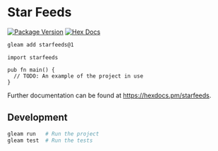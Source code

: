 # Star Feeds

[![Package Version](https://img.shields.io/hexpm/v/starfeeds)](https://hex.pm/packages/starfeeds)
[![Hex Docs](https://img.shields.io/badge/hex-docs-ffaff3)](https://hexdocs.pm/starfeeds/)

```sh
gleam add starfeeds@1
```
```gleam
import starfeeds

pub fn main() {
  // TODO: An example of the project in use
}
```

Further documentation can be found at <https://hexdocs.pm/starfeeds>.

## Development

```sh
gleam run   # Run the project
gleam test  # Run the tests
```
